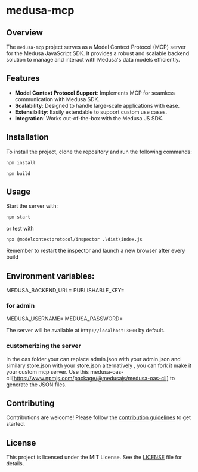 # medusa-mcp
## Overview

The `medusa-mcp` project serves as a Model Context Protocol (MCP) server for the Medusa JavaScript SDK. It provides a robust and scalable backend solution to manage and interact with Medusa's data models efficiently.

## Features

- **Model Context Protocol Support**: Implements MCP for seamless communication with Medusa SDK.
- **Scalability**: Designed to handle large-scale applications with ease.
- **Extensibility**: Easily extendable to support custom use cases.
- **Integration**: Works out-of-the-box with the Medusa JS SDK.

## Installation

To install the project, clone the repository and run the following commands:

```bash
npm install
```

```
npm build
```




## Usage

Start the server with:

```bash
npm start
```

or test with
```
npx @modelcontextprotocol/inspector .\dist\index.js
```

Remember to restart the inspector and launch a new browser after every build

## Environment variables:

MEDUSA_BACKEND_URL=<Your medusa backend url>
PUBLISHABLE_KEY=<Your publishable api key>

### for admin
MEDUSA_USERNAME=<Your medusa admin username>
MEDUSA_PASSWORD=<Your medusa admin password>

The server will be available at `http://localhost:3000` by default.

### customerizing the server

In the oas folder your can replace admin.json with your admin.json and similary store.json with your store.json 
alternatively , you can fork it make it your custom mcp server. 
Use this medusa-oas-cli[https://www.npmjs.com/package/@medusajs/medusa-oas-cli] to generate the JSON files. 


## Contributing

Contributions are welcome! Please follow the [contribution guidelines](CONTRIBUTING.md) to get started.

## License

This project is licensed under the MIT License. See the [LICENSE](LICENSE) file for details.
